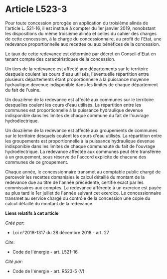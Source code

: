 # Article L523-3

Pour toute concession prorogée en application du troisième alinéa de l'article L. 521-16, il est institué à compter du 1er
janvier 2019, nonobstant les dispositions du même troisième alinéa et celles du cahier des charges de cette concession, à la
charge du concessionnaire, au profit de l'Etat, une redevance proportionnelle aux recettes ou aux bénéfices de la
concession. 

Le taux de cette redevance est déterminé par décret en Conseil d'Etat en tenant compte des caractéristiques de la
concession. 

Un tiers de la redevance est affecté aux départements sur le territoire desquels coulent les cours d'eau utilisés,
l'éventuelle répartition entre plusieurs départements étant proportionnelle à la puissance moyenne hydraulique devenue
indisponible dans les limites de chaque département du fait de l'usine. 

Un douzième de la redevance est affecté aux communes sur le territoire desquelles coulent les cours d'eau utilisés. La
répartition entre les communes est proportionnelle à la puissance hydraulique devenue indisponible dans les limites de chaque
commune du fait de l'ouvrage hydroélectrique. 

Un douzième de la redevance est affecté aux groupements de communes sur le territoire desquels coulent les cours d'eau
utilisés. La répartition entre les groupements est proportionnelle à la puissance hydraulique devenue indisponible dans les
limites de chaque communauté du fait de l'ouvrage hydroélectrique. La redevance affectée aux communes peut être transférée à
un groupement, sous réserve de l'accord explicite de chacune des communes de ce groupement. 

Chaque année, le concessionnaire transmet au comptable public chargé de percevoir les recettes domaniales le calcul détaillé
du montant de la redevance due au titre de l'année précédente, certifié exact par les commissaires aux comptes. La redevance
afférente à un exercice est payée au plus tard le 1er juillet de l'année suivant cet exercice. Le concessionnaire transmet au
service chargé du contrôle de la concession une copie du calcul détaillé du montant de la redevance.

**Liens relatifs à cet article**

_Créé par_:

  - Loi n°2018-1317 du 28 décembre 2018 - art. 27

_Cite_:

  - Code de l'énergie - art. L521-16

_Cité par_:

  - Code de l'énergie - art. R523-5 (V)
